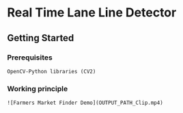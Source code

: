 # Real Time Lane Line Detector

 
## Getting Started

### Prerequisites

```
OpenCV-Python libraries (CV2)
```
### Working principle


```
![Farmers Market Finder Demo](OUTPUT_PATH_Clip.mp4)
